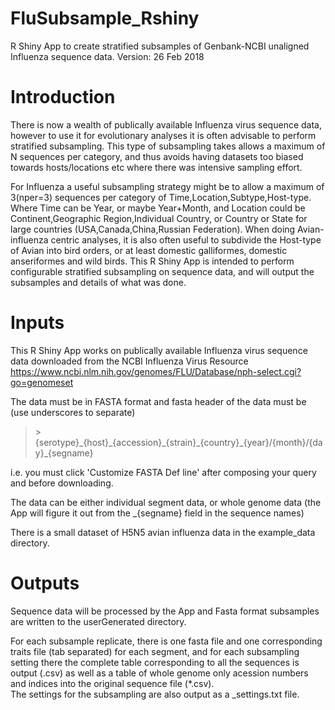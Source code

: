 # FluSubsample_Rshiny
R Shiny App to create stratified subsamples of Genbank-NCBI unaligned Influenza sequence data.
Version: 26 Feb 2018

# Introduction
There is now a wealth of publically available Influenza virus sequence data, however to use it for evolutionary analyses it is often advisable to perform stratified subsampling.  This type of subsampling takes allows a maximum of N sequences per category, and thus avoids having datasets too biased towards hosts/locations etc where there was intensive sampling effort.

For Influenza a useful subsampling strategy might be to allow a maximum of 3(nper=3) sequences per category of Time,Location,Subtype,Host-type.  Where Time can be Year, or maybe Year+Month, and Location could be Continent,Geographic Region,Individual Country, or Country or State for large countries (USA,Canada,China,Russian Federation).  When doing Avian-influenza centric analyses, it is also often useful to subdivide the Host-type of Avian into bird orders, or at least domestic galliformes, domestic anseriformes and wild birds.  This R Shiny App is intended to perform configurable stratified subsampling on sequence data, and will output the subsamples and details of what was done.

# Inputs
This R Shiny App works on publically available Influenza virus sequence data downloaded from the NCBI Influenza Virus Resource 
https://www.ncbi.nlm.nih.gov/genomes/FLU/Database/nph-select.cgi?go=genomeset

The data must be in FASTA format and fasta header of the data must be (use underscores to separate)
> \>{serotype}\_{host}\_{accession}\_{strain}\_{country}\_{year}/{month}/{day}\_{segname}

i.e. you must click 'Customize FASTA Def line' after composing your query and before downloading.

The data can be either individual segment data, or whole genome data (the App will figure it out from the _{segname} field in the sequence names)

There is a small dataset of H5N5 avian influenza data in the example_data directory.

# Outputs
Sequence data will be processed by the App and Fasta format subsamples are written to the userGenerated directory.

For each subsample replicate, there is one fasta file and one corresponding traits file (tab separated) for each segment, 
and for each subsampling setting there the complete table corresponding to all the sequences is output (.csv) as well as a table of whole genome only acession numbers and indices into the original sequence file (*.csv).  
The settings for the subsampling are also output as a _settings.txt file.
